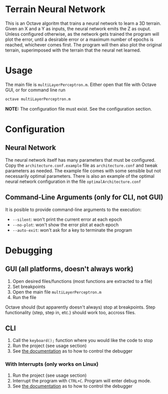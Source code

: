 # Terrain Neural Network

This is an Octave algoritm that trains a neural network to learn a 3D terrain. Given an X and a Y as inputs, the neural network emits the Z as ouput.
Unless configured otherwise, as the network gets trained the program will plot the error, until a desirable error or a maximum number of epochs is reached, whichever comes first. The program will then also plot the original terrain, superimposed with the terrain that the neural net learned.

# Usage

The main file is `multiLayerPerceptron.m`.  Either open that file with Octave GUI, or for command line run
```bash
octave multiLayerPerceptron.m
```

**NOTE:** The configuration file must exist. See the configuration section.

# Configuration

## Neural Network

The neural network itself has many parameters that must be configured. Copy the `architecture.conf.example` file as `architecture.conf` and tweak parameters as needed.  The example file comes with some sensible but not necessarily optimal parameters.
There is also an example of the optimal neural network configuration in the file `optimalArchitecture.conf`

## Command-Line Arguments (only for CLI, not GUI)
It is posible to provide command-line arguments to the execution:
* `--silent`: won't print the current error at each epoch
* `--no-plot`: won't show the error plot at each epoch
* `--auto-exit`: won't ask for a key to terminate the program

# Debugging
## GUI (all platforms, doesn't always work)
1. Open desired files/functions (most functions are extracted to a file)
1. Set breakpoints
1. Open the main file `multiLayerPerceptron.m`
1. Run the file

Octave should (but apparently doesn't always) stop at breakpoints. Step functionality (step, step in, etc.) should work too, accross files.

## CLI
1. Call the `keyboard();` function where you would like the code to stop
1. Run the project (see usage section)
1. See [the documentation](https://octave.org/doc/v4.4.1/Debugging.html) as to how to control the debugger

### With Interrupts (only works on Linux)
1. Run the project (see usage section)
1. Interrupt the program with `CTRL+C`. Program will enter debug mode.
1. See [the documentation](https://octave.org/doc/v4.4.1/Debugging.html) as to how to control the debugger
